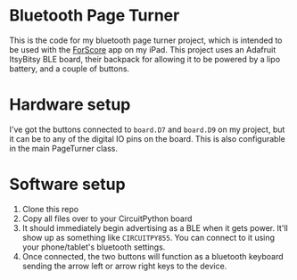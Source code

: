  # Bluetooth Page Turner

This is the code for my bluetooth page turner project, which is intended to be used with the [ForScore](https://apps.apple.com/us/app/forscore/id363738376) app on my iPad. This project uses an Adafruit ItsyBitsy BLE board, their backpack for allowing it to be powered by a lipo battery, and a couple of buttons.


# Hardware setup

I've got the buttons connected to `board.D7` and `board.D9` on my project, but it can be to any of the digital IO pins on the board. This is also configurable in the main PageTurner class.

# Software setup

1. Clone this repo
2. Copy all files over to your CircuitPython board
3. It should immediately begin advertising as a BLE when it gets power. It'll show up as something like `CIRCUITPY855`. You can connect to it using your phone/tablet's bluetooth settings. 
4. Once connected, the two buttons will function as a bluetooth keyboard sending the arrow left or arrow right keys to the device.